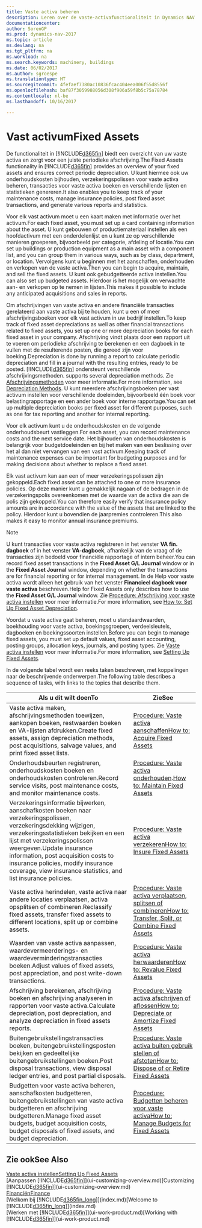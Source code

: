 ```yaml
---
title: Vaste activa beheren
description: Leren over de vaste-activafunctionaliteit in Dynamics NAV en een overzicht krijgen van hoe u met vaste activa werkt.
documentationcenter: 
author: SorenGP
ms.prod: dynamics-nav-2017
ms.topic: article
ms.devlang: na
ms.tgt_pltfrm: na
ms.workload: na
ms.search.keywords: machinery, buildings
ms.date: 06/02/2017
ms.author: sgroespe
ms.translationtype: HT
ms.sourcegitcommit: 4fefaef7380ac10836fcac404eea006f55d8556f
ms.openlocfilehash: baf87f3059988056d308f906a59f8b5c75a78784
ms.contentlocale: nl-be
ms.lasthandoff: 10/16/2017

---
```

# <a name="fixed-assets"></a><span data-ttu-id="61ac2-103">Vast activum</span><span class="sxs-lookup"><span data-stu-id="61ac2-103">Fixed Assets</span></span>
<span data-ttu-id="61ac2-104">De functionaliteit in [!INCLUDE[d365fin](includes/d365fin_md.md)] biedt een overzicht van uw vaste activa en zorgt voor een juiste periodieke afschrijving.</span><span class="sxs-lookup"><span data-stu-id="61ac2-104">The Fixed Assets functionality in [!INCLUDE[d365fin](includes/d365fin_md.md)] provides an overview of your fixed assets and ensures correct periodic depreciation.</span></span> <span data-ttu-id="61ac2-105">U kunt hiermee ook uw onderhoudskosten bijhouden, verzekeringspolissen voor vaste activa beheren, transacties voor vaste activa boeken en verschillende lijsten en statistieken genereren.</span><span class="sxs-lookup"><span data-stu-id="61ac2-105">It also enables you to keep track of your maintenance costs, manage insurance policies, post fixed asset transactions, and generate various reports and statistics.</span></span>

<span data-ttu-id="61ac2-106">Voor elk vast activum moet u een kaart maken met informatie over het activum.</span><span class="sxs-lookup"><span data-stu-id="61ac2-106">For each fixed asset, you must set up a card containing information about the asset.</span></span> <span data-ttu-id="61ac2-107">U kunt gebouwen of productiemateriaal instellen als een hoofdactivum met een onderdelenlijst en u kunt ze op verschillende manieren groeperen, bijvoorbeeld per categorie, afdeling of locatie.</span><span class="sxs-lookup"><span data-stu-id="61ac2-107">You can set up buildings or production equipment as a main asset with a component list, and you can group them in various ways, such as by class, department, or location.</span></span> <span data-ttu-id="61ac2-108">Vervolgens kunt u beginnen met het aanschaffen, onderhouden en verkopen van de vaste activa.</span><span class="sxs-lookup"><span data-stu-id="61ac2-108">Then you can begin to acquire, maintain, and sell the fixed assets.</span></span> <span data-ttu-id="61ac2-109">U kunt ook gebudgetteerde activa instellen.</span><span class="sxs-lookup"><span data-stu-id="61ac2-109">You can also set up budgeted assets.</span></span> <span data-ttu-id="61ac2-110">Hierdoor is het mogelijk om verwachte aan- en verkopen op te nemen in lijsten.</span><span class="sxs-lookup"><span data-stu-id="61ac2-110">This makes it possible to include any anticipated acquisitions and sales in reports.</span></span>

<span data-ttu-id="61ac2-111">Om afschrijvingen van vaste activa en andere financiële transacties gerelateerd aan vaste activa bij te houden, kunt u een of meer afschrijvingsboeken voor elk vast activum in uw bedrijf instellen.</span><span class="sxs-lookup"><span data-stu-id="61ac2-111">To keep track of fixed asset depreciations as well as other financial transactions related to fixed assets, you set up one or more depreciation books for each fixed asset in your company.</span></span> <span data-ttu-id="61ac2-112">Afschrijving vindt plaats door een rapport uit te voeren om periodieke afschrijving te berekenen en een dagboek in te vullen met de resulterende posten, die gereed zijn voor boeking.</span><span class="sxs-lookup"><span data-stu-id="61ac2-112">Depreciation is done by running a report to calculate periodic depreciation and fill in a journal with the resulting entries, ready to be posted.</span></span> [!INCLUDE[d365fin](includes/d365fin_md.md)]<span data-ttu-id="61ac2-113"> ondersteunt verschillende afschrijvingsmethoden.</span><span class="sxs-lookup"><span data-stu-id="61ac2-113"> supports several depreciation methods.</span></span> <span data-ttu-id="61ac2-114">Zie [Afschrijvingsmethoden](fa-depreciation-methods.md) voor meer informatie.</span><span class="sxs-lookup"><span data-stu-id="61ac2-114">For more information, see [Depreciation Methods](fa-depreciation-methods.md).</span></span> <span data-ttu-id="61ac2-115">U kunt meerdere afschrijvingsboeken per vast activum instellen voor verschillende doeleinden, bijvoorbeeld één boek voor belastingrapportage en een ander boek voor interne rapportage.</span><span class="sxs-lookup"><span data-stu-id="61ac2-115">You can set up multiple depreciation books per fixed asset for different purposes, such as one for tax reporting and another for internal reporting.</span></span>

<span data-ttu-id="61ac2-116">Voor elk activum kunt u de onderhoudskosten en de volgende onderhoudsbeurt vastleggen.</span><span class="sxs-lookup"><span data-stu-id="61ac2-116">For each asset, you can record maintenance costs and the next service date.</span></span> <span data-ttu-id="61ac2-117">Het bijhouden van onderhoudskosten is belangrijk voor budgetdoeleinden en bij het maken van een beslissing over het al dan niet vervangen van een vast activum.</span><span class="sxs-lookup"><span data-stu-id="61ac2-117">Keeping track of maintenance expenses can be important for budgeting purposes and for making decisions about whether to replace a fixed asset.</span></span>

<span data-ttu-id="61ac2-118">Elk vast activum kan aan een of meer verzekeringspolissen zijn gekoppeld.</span><span class="sxs-lookup"><span data-stu-id="61ac2-118">Each fixed asset can be attached to one or more insurance policies.</span></span> <span data-ttu-id="61ac2-119">Op deze manier kunt u gemakkelijk nagaan of de bedragen in de verzekeringspolis overeenkomen met de waarde van de activa die aan de polis zijn gekoppeld.</span><span class="sxs-lookup"><span data-stu-id="61ac2-119">You can therefore easily verify that insurance policy amounts are in accordance with the value of the assets that are linked to the policy.</span></span> <span data-ttu-id="61ac2-120">Hierdoor kunt u bovendien de jaarpremies controleren.</span><span class="sxs-lookup"><span data-stu-id="61ac2-120">This also makes it easy to monitor annual insurance premiums.</span></span>

> [!NOTE]  
>   <span data-ttu-id="61ac2-121">U kunt transacties voor vaste activa registreren in het venster **VA fin. dagboek** of in het venster **VA-dagboek**, afhankelijk van de vraag of de transacties zijn bedoeld voor financiële rapportage of intern beheer.</span><span class="sxs-lookup"><span data-stu-id="61ac2-121">You can record fixed asset transactions in the **Fixed Asset G/L Journal** window or in the **Fixed Asset Journal** window, depending on whether the transactions are for financial reporting or for internal management.</span></span> <span data-ttu-id="61ac2-122">In de Help voor vaste activa wordt alleen het gebruik van het venster **Financieel dagboek voor vaste activa** beschreven.</span><span class="sxs-lookup"><span data-stu-id="61ac2-122">Help for Fixed Assets only describes how to use the **Fixed Asset G/L Journal** window.</span></span> <span data-ttu-id="61ac2-123">Zie [Procedure: Afschrijving voor vaste activa instellen](fa-how-setup-depreciation.md) voor meer informatie.</span><span class="sxs-lookup"><span data-stu-id="61ac2-123">For more information, see [How to: Set Up Fixed Asset Depreciation](fa-how-setup-depreciation.md).</span></span>

<span data-ttu-id="61ac2-124">Voordat u vaste activa gaat beheren, moet u standaardwaarden, boekhouding voor vaste activa, boekingsgroepen, verdeelsleutels, dagboeken en boekingssoorten instellen.</span><span class="sxs-lookup"><span data-stu-id="61ac2-124">Before you can begin to manage fixed assets, you must set up default values, fixed asset accounting, posting groups, allocation keys, journals, and posting types.</span></span> <span data-ttu-id="61ac2-125">Zie [Vaste activa instellen](fa-setup.md) voor meer informatie.</span><span class="sxs-lookup"><span data-stu-id="61ac2-125">For more information, see [Setting Up Fixed Assets](fa-setup.md).</span></span>

<span data-ttu-id="61ac2-126">In de volgende tabel wordt een reeks taken beschreven, met koppelingen naar de beschrijvende onderwerpen.</span><span class="sxs-lookup"><span data-stu-id="61ac2-126">The following table describes a sequence of tasks, with links to the topics that describe them.</span></span>

| <span data-ttu-id="61ac2-127">Als u dit wilt doen</span><span class="sxs-lookup"><span data-stu-id="61ac2-127">To</span></span> | <span data-ttu-id="61ac2-128">Zie</span><span class="sxs-lookup"><span data-stu-id="61ac2-128">See</span></span> |
| --- | --- |
| <span data-ttu-id="61ac2-129">Vaste activa maken, afschrijvingsmethoden toewijzen, aankopen boeken, restwaarden boeken en VA-lijsten afdrukken.</span><span class="sxs-lookup"><span data-stu-id="61ac2-129">Create fixed assets, assign depreciation methods, post acquisitions, salvage values, and print fixed asset lists.</span></span> |[<span data-ttu-id="61ac2-130">Procedure: Vaste activa aanschaffen</span><span class="sxs-lookup"><span data-stu-id="61ac2-130">How to: Acquire Fixed Assets</span></span>](fa-how-acquire.md) |
| <span data-ttu-id="61ac2-131">Onderhoudsbeurten registreren, onderhoudskosten boeken en onderhoudskosten controleren.</span><span class="sxs-lookup"><span data-stu-id="61ac2-131">Record service visits, post maintenance costs, and monitor maintenance costs.</span></span> |<span data-ttu-id="61ac2-132">[Procedure: Vaste activa onderhouden](fa-how-maintain.md).</span><span class="sxs-lookup"><span data-stu-id="61ac2-132">[How to: Maintain Fixed Assets](fa-how-maintain.md)</span></span> |
| <span data-ttu-id="61ac2-133">Verzekeringsinformatie bijwerken, aanschafkosten boeken naar verzekeringspolissen, verzekeringsdekking wijzigen, verzekeringsstatistieken bekijken en een lijst met verzekeringspolissen weergeven.</span><span class="sxs-lookup"><span data-stu-id="61ac2-133">Update insurance information, post acquisition costs to insurance policies, modify insurance coverage, view insurance statistics, and list insurance policies.</span></span> |[<span data-ttu-id="61ac2-134">Procedure: Vaste activa verzekeren</span><span class="sxs-lookup"><span data-stu-id="61ac2-134">How to: Insure Fixed Assets</span></span>](fa-how-insure.md) |
| <span data-ttu-id="61ac2-135">Vaste activa herindelen, vaste activa naar andere locaties verplaatsen, activa opsplitsen of combineren.</span><span class="sxs-lookup"><span data-stu-id="61ac2-135">Reclassify fixed assets, transfer fixed assets to different locations, split up or combine assets.</span></span> |[<span data-ttu-id="61ac2-136">Procedure: Vaste activa verplaatsen, splitsen of combineren</span><span class="sxs-lookup"><span data-stu-id="61ac2-136">How to: Transfer, Split, or Combine Fixed Assets</span></span>](fa-how-trans-split-combine.md) |
| <span data-ttu-id="61ac2-137">Waarden van vaste activa aanpassen, waardevermeerderings- en waardeverminderingstransacties boeken.</span><span class="sxs-lookup"><span data-stu-id="61ac2-137">Adjust values of fixed assets, post appreciation, and post write-down transactions.</span></span> |[<span data-ttu-id="61ac2-138">Procedure: Vaste activa herwaarderen</span><span class="sxs-lookup"><span data-stu-id="61ac2-138">How to: Revalue Fixed Assets</span></span>](fa-how-revalue.md) |
| <span data-ttu-id="61ac2-139">Afschrijving berekenen, afschrijving boeken en afschrijving analyseren in rapporten voor vaste activa.</span><span class="sxs-lookup"><span data-stu-id="61ac2-139">Calculate depreciation, post depreciation, and  analyze depreciation in fixed assets reports.</span></span> |[<span data-ttu-id="61ac2-140">Procedure: Vaste activa afschrijven of aflossen</span><span class="sxs-lookup"><span data-stu-id="61ac2-140">How to: Depreciate or Amortize Fixed Assets</span></span>](fa-how-depreciate-amortize.md) |
| <span data-ttu-id="61ac2-141">Buitengebruikstellingstransacties boeken, buitengebruikstellingsposten bekijken en gedeeltelijke buitengebruikstellingen boeken.</span><span class="sxs-lookup"><span data-stu-id="61ac2-141">Post disposal transactions, view disposal ledger entries, and post partial disposals.</span></span> |[<span data-ttu-id="61ac2-142">Procedure: Vaste activa buiten gebruik stellen of afstoten</span><span class="sxs-lookup"><span data-stu-id="61ac2-142">How to: Dispose of or Retire Fixed Assets</span></span>](fa-how-dispose-retire.md) |
| <span data-ttu-id="61ac2-143">Budgetten voor vaste activa beheren, aanschafkosten budgetteren, buitengebruikstellingen van vaste activa budgetteren en afschrijving budgetteren.</span><span class="sxs-lookup"><span data-stu-id="61ac2-143">Manage fixed asset budgets, budget acquisition costs, budget disposals of fixed assets, and budget depreciation.</span></span> |[<span data-ttu-id="61ac2-144">Procedure: Budgetten beheren voor vaste activa</span><span class="sxs-lookup"><span data-stu-id="61ac2-144">How to: Manage Budgets for Fixed Assets</span></span>](fa-how-manage-budgets.md) |

## <a name="see-also"></a><span data-ttu-id="61ac2-145">Zie ook</span><span class="sxs-lookup"><span data-stu-id="61ac2-145">See Also</span></span>
[<span data-ttu-id="61ac2-146">Vaste activa instellen</span><span class="sxs-lookup"><span data-stu-id="61ac2-146">Setting Up Fixed Assets</span></span>](fa-setup.md)  
<span data-ttu-id="61ac2-147">[Aanpassen [!INCLUDE[d365fin](includes/d365fin_md.md)]](ui-customizing-overview.md)</span><span class="sxs-lookup"><span data-stu-id="61ac2-147">[Customizing [!INCLUDE[d365fin](includes/d365fin_md.md)]](ui-customizing-overview.md)</span></span>  
[<span data-ttu-id="61ac2-148">Financiën</span><span class="sxs-lookup"><span data-stu-id="61ac2-148">Finance</span></span>](finance.md)  
<span data-ttu-id="61ac2-149">[Welkom bij [!INCLUDE[d365fin_long](includes/d365fin_long_md.md)]](index.md)</span><span class="sxs-lookup"><span data-stu-id="61ac2-149">[Welcome to [!INCLUDE[d365fin_long](includes/d365fin_long_md.md)]](index.md)</span></span>  
<span data-ttu-id="61ac2-150">[Werken met [!INCLUDE[d365fin](includes/d365fin_md.md)]](ui-work-product.md)</span><span class="sxs-lookup"><span data-stu-id="61ac2-150">[Working with [!INCLUDE[d365fin](includes/d365fin_md.md)]](ui-work-product.md)</span></span>

